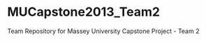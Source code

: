 MUCapstone2013_Team2
====================

Team Repository for Massey University Capstone Project - Team 2

